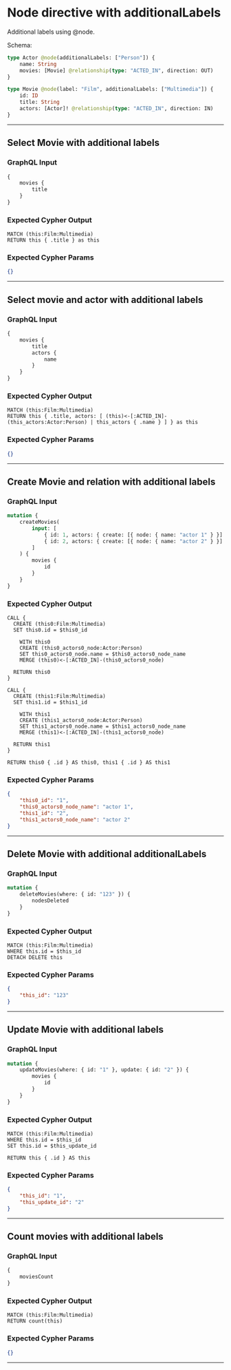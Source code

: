 # Node directive with additionalLabels

Additional labels using @node.

Schema:

```graphql
type Actor @node(additionalLabels: ["Person"]) {
    name: String
    movies: [Movie] @relationship(type: "ACTED_IN", direction: OUT)
}

type Movie @node(label: "Film", additionalLabels: ["Multimedia"]) {
    id: ID
    title: String
    actors: [Actor]! @relationship(type: "ACTED_IN", direction: IN)
}
```

---

## Select Movie with additional labels

### GraphQL Input

```graphql
{
    movies {
        title
    }
}
```

### Expected Cypher Output

```cypher
MATCH (this:Film:Multimedia)
RETURN this { .title } as this
```

### Expected Cypher Params

```json
{}
```

---

## Select movie and actor with additional labels

### GraphQL Input

```graphql
{
    movies {
        title
        actors {
            name
        }
    }
}
```

### Expected Cypher Output

```cypher
MATCH (this:Film:Multimedia)
RETURN this { .title, actors: [ (this)<-[:ACTED_IN]-(this_actors:Actor:Person) | this_actors { .name } ] } as this
```

### Expected Cypher Params

```json
{}
```

---

## Create Movie and relation with additional labels

### GraphQL Input

```graphql
mutation {
    createMovies(
        input: [
            { id: 1, actors: { create: [{ node: { name: "actor 1" } }] } }
            { id: 2, actors: { create: [{ node: { name: "actor 2" } }] } }
        ]
    ) {
        movies {
            id
        }
    }
}
```

### Expected Cypher Output

```cypher
CALL {
  CREATE (this0:Film:Multimedia)
  SET this0.id = $this0_id

    WITH this0
    CREATE (this0_actors0_node:Actor:Person)
    SET this0_actors0_node.name = $this0_actors0_node_name
    MERGE (this0)<-[:ACTED_IN]-(this0_actors0_node)

  RETURN this0
}

CALL {
  CREATE (this1:Film:Multimedia)
  SET this1.id = $this1_id

    WITH this1
    CREATE (this1_actors0_node:Actor:Person)
    SET this1_actors0_node.name = $this1_actors0_node_name
    MERGE (this1)<-[:ACTED_IN]-(this1_actors0_node)

  RETURN this1
}

RETURN this0 { .id } AS this0, this1 { .id } AS this1
```

### Expected Cypher Params

```json
{
    "this0_id": "1",
    "this0_actors0_node_name": "actor 1",
    "this1_id": "2",
    "this1_actors0_node_name": "actor 2"
}
```

---

## Delete Movie with additional additionalLabels

### GraphQL Input

```graphql
mutation {
    deleteMovies(where: { id: "123" }) {
        nodesDeleted
    }
}
```

### Expected Cypher Output

```cypher
MATCH (this:Film:Multimedia)
WHERE this.id = $this_id
DETACH DELETE this
```

### Expected Cypher Params

```json
{
    "this_id": "123"
}
```

---

## Update Movie with additional labels

### GraphQL Input

```graphql
mutation {
    updateMovies(where: { id: "1" }, update: { id: "2" }) {
        movies {
            id
        }
    }
}
```

### Expected Cypher Output

```cypher
MATCH (this:Film:Multimedia)
WHERE this.id = $this_id
SET this.id = $this_update_id

RETURN this { .id } AS this
```

### Expected Cypher Params

```json
{
    "this_id": "1",
    "this_update_id": "2"
}
```

---

## Count movies with additional labels

### GraphQL Input

```graphql
{
    moviesCount
}
```

### Expected Cypher Output

```cypher
MATCH (this:Film:Multimedia)
RETURN count(this)
```

### Expected Cypher Params

```json
{}
```

---
